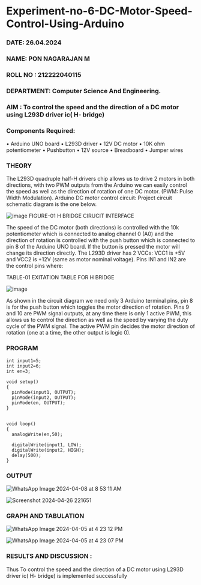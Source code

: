 # Experiment-no-6-DC-Motor-Speed-Control-Using-Arduino

###  DATE: 26.04.2024

###  NAME: PON NAGARAJAN M

###  ROLL NO : 212222040115

###  DEPARTMENT: Computer Science And Engineering.

### AIM : To control the speed and the direction of a DC motor using L293D driver ic( H- bridge)

### Components Required:
•	Arduino UNO board
•	L293D driver
•	12V DC motor
•	10K ohm potentiometer
•	Pushbutton
•	12V source
•	Breadboard
•	Jumper wires
### THEORY 
The L293D quadruple half-H drivers chip allows us to drive 2 motors in both directions, with two PWM outputs from the Arduino we can easily control the speed as well as the direction of rotation of one DC motor. (PWM: Pulse Width Modulation).
Arduino DC motor control circuit:
Project circuit schematic diagram is the one below.

![image](https://user-images.githubusercontent.com/36288975/167763051-b230c183-afc5-46f2-ba95-0f95e10dd6c9.png)
FIGURE-01 H BRIDGE CIRUCIT INTERFACE 
 
The speed of the DC motor (both directions) is controlled with the 10k potentiometer which is connected to analog channel 0 (A0) and the direction of rotation is controlled with the push button which is connected to pin 8 of the Arduino UNO board. If the button is pressed the motor will change its direction directly.
The L293D driver has 2 VCCs: VCC1 is +5V and VCC2 is +12V (same as motor nominal voltage). Pins IN1 and IN2 are the control pins where:

TABLE-01 EXITATION TABLE FOR H BRIDGE 


![image](https://user-images.githubusercontent.com/36288975/167763120-1421c2c5-8381-49eb-b376-03f6e1113b7a.png)


As shown in the circuit diagram we need only 3 Arduino terminal pins, pin 8 is for the push button which toggles the motor direction of rotation. Pins 9 and 10 are PWM signal outputs, at any time there is only 1 active PWM, this allows us to control the direction as well as the speed by varying the duty cycle of the PWM signal. The active PWM pin decides the motor direction of rotation (one at a time, the other output is logic 0).

### PROGRAM 
```
int input1=5;
int input2=6;
int en=3;

void setup()
{
  pinMode(input1, OUTPUT);
  pinMode(input2, OUTPUT);
  pinMode(en, OUTPUT);
}


void loop()
{ 
  analogWrite(en,50);
 
  digitalWrite(input1, LOW);
  digitalWrite(input2, HIGH);
  delay(500);
}
```
### OUTPUT

![WhatsApp Image 2024-04-08 at 8 53 11 AM](https://github.com/Jashwanafathima/Experiment-no-7-DC-Motor-Speed-Control-Using-Arduino/assets/119560192/121f4e94-6497-400c-b7ca-90964925a138)

![Screenshot 2024-04-26 221651](https://github.com/PonnagarajanMurugan/Experiment-no-7-DC-Motor-Speed-Control-Using-Arduino/assets/119476356/5c2e97a6-d453-4b7a-895e-709f3908ea21)


### GRAPH AND TABULATION 

![WhatsApp Image 2024-04-05 at 4 23 12 PM](https://github.com/Jashwanafathima/Experiment-no-7-DC-Motor-Speed-Control-Using-Arduino/assets/119560192/a781769a-1063-4400-9b21-4ab3e3f40df0)

![WhatsApp Image 2024-04-05 at 4 23 07 PM](https://github.com/Jashwanafathima/Experiment-no-7-DC-Motor-Speed-Control-Using-Arduino/assets/119560192/56c907da-5dc1-45da-921e-f1a27cd5a4a8)



### RESULTS AND DISCUSSION :
Thus To control the speed and the direction of a DC motor using L293D driver ic( H- bridge) is implemented successfully


